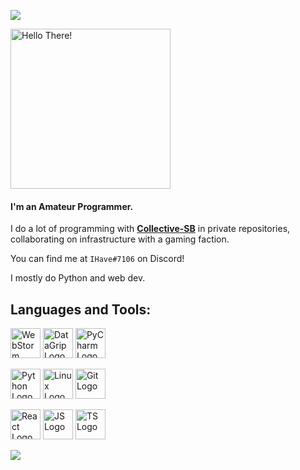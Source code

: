 ![](https://komarev.com/ghpvc/?username=AlexAndHisScripts2)

<img src="https://media.giphy.com/media/KOVlHmbBA09XO/giphy.gif" width="256" alt="Hello There!"> 

#### I'm an Amateur Programmer.

I do a lot of programming with [**Collective-SB**](https://github.com/Collective-SB) in private repositories, collaborating on infrastructure with a gaming faction.

You can find me at ``IHave#7106`` on Discord!

I mostly do Python and web dev.

## Languages and Tools:





<img src="https://seeklogo.com/images/W/webstorm-logo-691E749F21-seeklogo.com.png" width="48" alt="WebStorm Logo"> <img src="https://seeklogo.com/images/D/datagrip-logo-295CA63255-seeklogo.com.png" width="48" alt="DataGrip Logo"> <img src="https://seeklogo.com/images/P/pycharm-logo-51B1427388-seeklogo.com.png" width="48" alt="PyCharm Logo"> 

<img src="https://upload.wikimedia.org/wikipedia/commons/c/c3/Python-logo-notext.svg" width="48" alt="Python Logo"> <img src="https://seeklogo.com/images/L/Linux_Tux-logo-C71CF0DDAA-seeklogo.com.png" width="48" alt="Linux Logo"> <img src="https://seeklogo.com/images/G/git-logo-CD8D6F1C09-seeklogo.com.png" width="48" alt="Git Logo">

<img src="https://i.imgur.com/u1sjfbl.png" width="48" alt="React Logo"> <img src="https://seeklogo.com/images/J/javascript-js-logo-2949701702-seeklogo.com.png" width="48" alt="JS Logo"> <img src="https://seeklogo.com/images/T/typescript-logo-B29A3F462D-seeklogo.com.png" width="48" alt="TS Logo"> 

<img align="left" src="https://github-readme-stats.vercel.app/api?username=AlexAndHisScripts&show_icons=true&count_private=true&hide=stars&theme=tokyonight">

